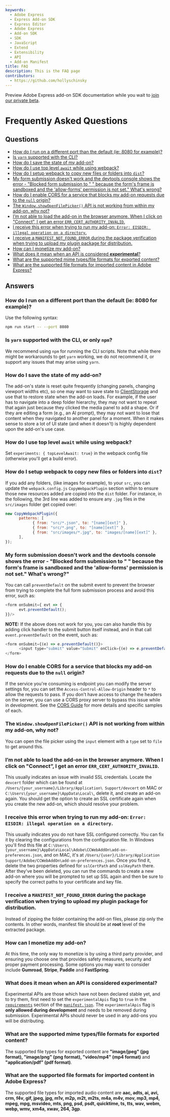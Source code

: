 ```yaml
---
keywords:
  - Adobe Express
  - Express Add-on SDK
  - Express Editor
  - Adobe Express
  - Add-on SDK
  - SDK
  - JavaScript
  - Extend
  - Extensibility
  - API
  - Add-on Manifest
title: FAQ
description: This is the FAQ page
contributors:
  - https://github.com/hollyschinsky
---
```

<InlineAlert slots="text" variant="info"/>

Preview Adobe Express add-on SDK documentation while you wait to [join our private beta](https://adobe.com/go/express-developer).


# Frequently Asked Questions

## Questions

- [How do I run on a different port than the default (ie: 8080 for example)?](#how-do-i-run-on-a-different-port-than-the-default-ie-8080-for-example)
- [Is `yarn` supported with the CLI?](#is-yarn-supported-with-the-cli-or-only-npm)
- [How do I save the state of my add-on?](#how-do-i-save-the-state-of-my-add-on)
- [How do I use top level `await` while using webpack?](#how-do-i-use-top-level-await-while-using-webpack)
- [How do I setup webpack to copy new files or folders into `dist`?](#how-do-i-setup-webpack-to-copy-new-files-or-folders-into-dist)
- [My form submission doesn't work and the devtools console shows the error - "Blocked form submission to " " because the form's frame is sandboxed and the 'allow-forms' permission is not set." What's wrong?](#my-form-submission-doesnt-work-and-the-devtools-console-shows-the-error---blocked-form-submission-to---because-the-forms-frame-is-sandboxed-and-the-allow-forms-permission-is-not-set-whats-wrong)
- [How do I enable CORS for a service that blocks my add-on requests due to the `null` origin?](#how-do-i-enable-cors-for-a-service-that-blocks-my-add-on-requests-due-to-the-null-origin)
- [The `Window.showOpenFilePicker()` API is not working from within my add-on, why not?](#the-windowshowopenfilepicker-api-is-not-working-from-within-my-add-on-why-not)
- [I’m not able to load the add-on in the browser anymore. When I click on "Connect”, I get an error `ERR_CERT_AUTHORITY_INVALID`.](#im-not-able-to-load-the-add-on-in-the-browser-anymore-when-i-click-on-connect-i-get-an-error-err_cert_authority_invalid)
- [I receive this error when trying to run my add-on: `Error: EISDIR: illegal operation on a directory`.](#i-receive-this-error-when-trying-to-run-my-add-on-error-eisdir-illegal-operation-on-a-directory)
- [I receive a `MANIFEST_NOT_FOUND_ERROR` during the package verification when trying to upload my plugin package for distribution.](#i-receive-this-error-when-trying-to-run-my-add-on-error-eisdir-illegal-operation-on-a-directory)
- [How can I monetize my add-on?](#how-can-i-monetize-my-add-on)
- [What does it mean when an API is considered **experimental**?](#what-does-it-mean-when-an-api-is-considered-experimental)
- [What are the supported mime types/file formats for exported content?](#what-are-the-supported-mime-typesfile-formats-for-exported-content)
- [What are the supported file formats for imported content in Adobe Express?](#what-are-the-supported-file-formats-for-imported-content-in-adobe-express)

## Answers

### How do I run on a different port than the default (ie: 8080 for example)?

  Use the following syntax:

  ```bash
  npm run start -- --port 8080
  ```

### Is `yarn` supported with the CLI, or only `npm`?
We recommend using `npm` for running the CLI scripts. Note that while there might be workarounds to get `yarn` working, we do not recommend it, or support any issues that may arise using `yarn`.

### How do I save the state of my add-on?
  The add-on's state is reset quite frequently (changing panels, changing viewport widths etc), so one may want to save state to [ClientStorage](.) and use that to restore state when the add-on loads. For example, if the user has to navigate into a deep folder hierarchy, they may not want to repeat that again just because they clicked the media panel to add a shape. Or if they are editing a form (e.g., an AI prompt), they may not want to lose that content when they navigated to another panel for a moment. When it makes sense to store a lot of UI state (and when it doesn't) is highly dependent upon the add-on's use case.

### How do I use top level `await` while using webpack?
  Set `experiments: { topLevelAwait: true}` in the webpack config file (otherwise you'll get a build error).

### How do I setup webpack to copy new files or folders into `dist`?
  If you add any folders, (like images for example), to your `src`, you can update the `webpack.config.js` `CopyWebpackPlugin` section within to ensure those new resources added are copied into the `dist` folder. For instance, in the following, the 3rd line was added to ensure any `.jpg` files in the `src/images` folder get copied over:
         
  ```js
  new CopyWebpackPlugin({
        patterns: [
              { from: "src/*.json", to: "[name][ext]" },
              { from: "src/*.png", to: "[name][ext]" },
              { from: "src/images/*.jpg", to: "images/[name][ext]" },
        ],
  });
  ```
### My form submission doesn't work and the devtools console shows the error - "Blocked form submission to " " because the form's frame is sandboxed and the 'allow-forms' permission is not set." What's wrong?"
  You can call `preventDefault` on the submit event to prevent the browser from trying to complete the full form submission process and avoid this error, such as:

  ```js
  <form onSubmit={ evt => {                  
        evt.preventDefault();
  }}/>
  ```

   **NOTE:** If the above does not work for you, you can also handle this by adding click handler to the submit button itself instead, and in that call `event.preventDefault` on the event, such as:

  ```javascript
  <form onSubmit={(e) => e.preventDefault()}>
        <input type="submit" value="Submit" onClick={(e) => e.preventDefault()}/>
  </form>
  ```

### How do I enable CORS for a service that blocks my add-on requests due to the `null` origin?
  If the service you're consuming is endpoint you can modify the server settings for, you can set the `Access-Control-Allow-Origin` header to `*` to allow the requests to pass. If you don't have access to change the headers on the server, you can use a CORS proxy server to bypass this issue while in development. See the [CORS Guide](../guides/develop/cors.md) for more details and specific samples of each.

### The `Window.showOpenFilePicker()` API is not working from within my add-on, why not?
  You can open the file picker using the `input` element with a `type` set to `file` to get around this.

### I’m not able to load the add-on in the browser anymore. When I click on "Connect”, I get an error `ERR_CERT_AUTHORITY_INVALID`.
  This usually indicates an issue with invalid SSL credentials. Locate the `devcert` folder which can be found at `/Users/{your_username}/Library/Application\ Support/devcert` on MAC or `C:\Users\{your_username}\AppData\Local\`, delete it, and create an add-on again. You should get the option to create an SSL certificate again when you create the new add-on, which should resolve your problem.

### I receive this error when trying to run my add-on: `Error: EISDIR: illegal operation on a directory`.
  This usually indicates you do not have SSL configured correctly. You can fix it by clearing the configurations from the configuration file. In Windows you'll find this file at `C:\Users\{your_username}\AppData\Local\Adobe\CCWebAddOn\add-on-preferences.json`, and on MAC, it's at `/Users/{user}/Library/Application Support/Adobe/CCWebAddOn\add-on-preferences.json`. Once you find it, delete the two properties defined for `sslCertPath` and `sslKeyPath` there. After they've been deleted, you can run the commands to create a new add-on where you will be prompted to set up SSL again and then be sure to specify the correct paths to your certificate and key file. 

### I receive a `MANIFEST_NOT_FOUND_ERROR` during the package verification when trying to upload my plugin package for distribution.
  Instead of zipping the folder containing the add-on files, please zip only the contents. In other words, manifest file should be at **root** level of the extracted package.

### How can I monetize my add-on?
  At this time, the only way to monetize is by using a third party provider, and ensuring you choose one that provides safety measures, security and proper payment processing. Some options you may want to consider include **Gumroad**, **Stripe**, **Paddle** and **FastSpring**.

### What does it mean when an API is considered **experimental**?
  Experimental APIs are those which have not been declared stable yet, and to try them, first need to set the `experimentalApis` flag to `true` in the [`requirements`](../references/manifest/index.md#requirements) section of the [`manifest.json`](../references/manifest/index.md). The `experimentalApis` flag is **only allowed during development** and needs to be removed during submission. Experimental APIs should never be used in any add-ons you will be distributing. 

### What are the supported mime types/file formats for exported content?
  The supported file types for exported content are **"image/jpeg" (jpg format), "image/png" (png format), "video/mp4" (mp4 format)** and **"application/pdf" (pdf format)**.

### What are the supported file formats for imported content in Adobe Express?
  The supported file types for imported audio content are **aac, adts, ai, avi, crm, f4v, gif, jpeg, jpg, m1v, m2p, m2t, m2ts, m4a, m4v, mov, mp3, mp4, mpeg, mpg, msvideo, mts, png, psd, psdt, quicktime, ts, tts, wav, webm, webp, wmv, xm4a, xwav, 264, 3gp**.

